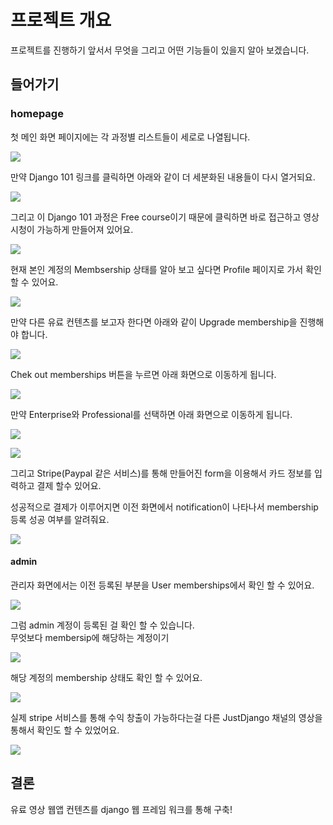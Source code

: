 # 프로젝트 개요

프로젝트를 진행하기 앞서서 무엇을 그리고 어떤 기능들이 있을지 알아 보겠습니다. 

## 들어가기

### homepage

첫 메인 화면 페이지에는 각 과정별 리스트들이 세로로 나열됩니다. 

![](../../../.gitbook/assets/image%20%28389%29.png)

 만약 Django 101 링크를 클릭하면 아래와 같이 더 세분화된 내용들이 다시 열거되요.   


![](../../../.gitbook/assets/image%20%28388%29.png)

 그리고 이 Django 101 과정은 Free course이기 때문에 클릭하면 바로 접근하고 영상 시청이 가능하게 만들어져 있어요.

![](../../../.gitbook/assets/image%20%28378%29.png)

현재 본인 계정의 Membsership 상태를 알아 보고 싶다면 Profile 페이지로 가서 확인할 수 있어요. 

![](../../../.gitbook/assets/image%20%28395%29.png)

만약 다른 유료 컨텐츠를 보고자 한다면 아래와 같이 Upgrade membership을 진행해야 합니다. 

![](../../../.gitbook/assets/image%20%28392%29.png)

Chek out memberships 버튼을 누르면 아래 화면으로 이동하게 됩니다.

![](../../../.gitbook/assets/image%20%28387%29.png)

만약 Enterprise와 Professional를 선택하면 아래 화면으로 이동하게 됩니다. 

![](../../../.gitbook/assets/image%20%28394%29.png)

![](../../../.gitbook/assets/image%20%28380%29.png)

그리고 Stripe\(Paypal 같은 서비스\)를 통해 만들어진 form을 이용해서 카드 정보를 입력하고 결제 할수 있어요. 

성공적으로 결제가 이루어지면 이전 화면에서 notification이 나타나서 membership 등록 성공 여부를 알려줘요. 

![](../../../.gitbook/assets/image%20%28381%29.png)



#### admin

관리자 화면에서는 이전 등록된 부분을 User memberships에서 확인 할 수 있어요.

![](../../../.gitbook/assets/image%20%28379%29.png)

그럼 admin 계정이 등록된 걸 확인 할 수 있습니다.   
무엇보다 membersip에 해당하는 계정이기  


![](../../../.gitbook/assets/image%20%28385%29.png)

해당 계정의 membership 상태도 확인 할 수 있어요.

![](../../../.gitbook/assets/image%20%28384%29.png)

실제 stripe 서비스를 통해 수익 창출이 가능하다는걸 다른 JustDjango 채널의 영상을 통해서 확인도 할 수 있었어요. 

![](../../../.gitbook/assets/image%20%28397%29.png)

## 결론 

유료 영상 웹앱 컨텐츠를 django 웹 프레임 워크를 통해 구축!


